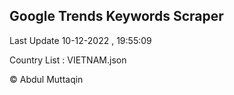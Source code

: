 

## Google Trends Keywords Scraper 
 
Last Update 10-12-2022 , 19:55:09

Country List :
VIETNAM.json



© Abdul Muttaqin 
